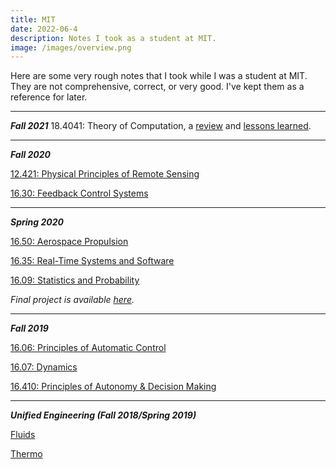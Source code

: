 ```yaml
---
title: MIT
date: 2022-06-4
description: Notes I took as a student at MIT.
image: /images/overview.png
---
```


Here are some very rough notes that I took while I was a student at MIT. They are not comprehensive, correct, or very good. I've kept them as a reference for later.

_____
***Fall 2021***
18.4041: Theory of Computation, a [review](https://drive.google.com/file/d/1MEgCkIZCnYmychtd_Dy2_iMNnPwvCYUN/view?usp=share_link) and [lessons learned](https://drive.google.com/file/d/1szLOeqfB1Ku-xRACwHipo6CO0vCIinSk/view?usp=sharing).
_____

***Fall 2020*** 

[12.421: Physical Principles of Remote Sensing](https://drive.google.com/file/d/14t-Wg5PrfBeBpr5uxd-Og3ErAoj-x46Q/view?usp=sharing)

[16.30: Feedback Control Systems](https://drive.google.com/file/d/1TSF82cqdql5D_QAopdANhvvouunVJ5zA/view?usp=share_link) 

_____

***Spring 2020*** 

[16.50: Aerospace Propulsion](https://drive.google.com/file/d/1iGcCekg-CzGEOdik82fa906eUgzFJdI3/view?usp=share_link) 

[16.35: Real-Time Systems and Software](https://drive.google.com/file/d/15lM3xG_MGw0Xq2bW4iNyApz_NoPfLgvw/view?usp=share_link) 

[16.09: Statistics and Probability](https://drive.google.com/file/d/1iv5hMnD8VSkLJo5pgGjY6zMC7LTX6dEv/view?usp=share_link) 

*Final project is available [here](https://github.com/deliastephens/1609-finalproject).*

____
***Fall 2019***

[16.06: Principles of Automatic Control](https://drive.google.com/file/d/1ylxG08qMHSLrknArHm8HrqyXzzRi_YhI/view?usp=share_link)

[16.07: Dynamics](https://drive.google.com/file/d/1jywI-KE7Q65NoxhyOgZ9qyj5lHafi_kh/view?usp=share_link)

[16.410: Principles of Autonomy \& Decision Making](https://drive.google.com/file/d/11k-7YozpgBNhC0qyJqLXN42mnzMRoi-4/view?usp=share_link)

____
***Unified Engineering (Fall 2018/Spring 2019)***

[Fluids](https://drive.google.com/file/d/12Br1epygJ16GSoVUy2PiVd459m5vf2JE/view?usp=share_link)

[Thermo](https://drive.google.com/file/d/1jT8Pan5PyyrXCWjhEq_rVLfHbVbVdVun/view?usp=share_link)





